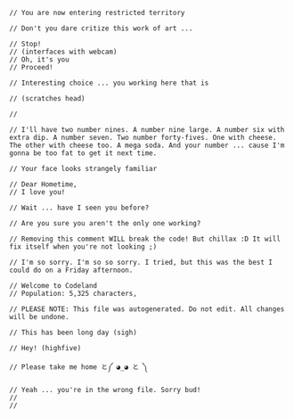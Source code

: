 	// You are now entering restricted territory

	// Don't you dare critize this work of art ...

	// Stop!
	// (interfaces with webcam)
	// Oh, it's you
	// Proceed!

	// Interesting choice ... you working here that is

	// (scratches head)

	// 

	// I'll have two number nines. A number nine large. A number six with extra dip. A number seven. Two number forty-fives. One with cheese. The other with cheese too. A mega soda. And your number ... cause I'm gonna be too fat to get it next time. 

	// Your face looks strangely familiar

	// Dear Hometime,
	// I love you!

	// Wait ... have I seen you before?

	// Are you sure you aren't the only one working?

	// Removing this comment WILL break the code! But chillax :D It will fix itself when you're not looking ;)

	// I'm so sorry. I'm so so sorry. I tried, but this was the best I could do on a Friday afternoon.

	// Welcome to Codeland
	// Population: 5,325 characters, 

	// PLEASE NOTE: This file was autogenerated. Do not edit. All changes will be undone.

	// This has been long day (sigh)

	// Hey! (highfive)

	// Please take me home と༼ ◕_◕ と ༽

	// Yeah ... you're in the wrong file. Sorry bud!
	//
	// 